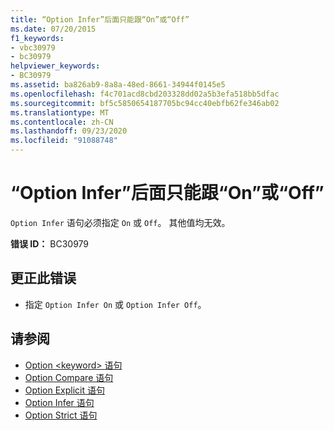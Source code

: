 ```yaml
---
title: “Option Infer”后面只能跟“On”或“Off”
ms.date: 07/20/2015
f1_keywords:
- vbc30979
- bc30979
helpviewer_keywords:
- BC30979
ms.assetid: ba826ab9-8a8a-48ed-8661-34944f0145e5
ms.openlocfilehash: f4c701acd8cbd203328dd02a5b3efa518bb5dfac
ms.sourcegitcommit: bf5c5850654187705bc94cc40ebfb62fe346ab02
ms.translationtype: MT
ms.contentlocale: zh-CN
ms.lasthandoff: 09/23/2020
ms.locfileid: "91088748"
---
```

# <a name="option-infer-can-be-followed-only-by-on-or-off"></a>“Option Infer”后面只能跟“On”或“Off”

`Option Infer` 语句必须指定 `On` 或 `Off`。 其他值均无效。  
  
 **错误 ID：** BC30979  
  
## <a name="to-correct-this-error"></a>更正此错误  
  
- 指定 `Option Infer On` 或 `Option Infer Off`。  
  
## <a name="see-also"></a>请参阅

- [Option \<keyword> 语句](../language-reference/statements/option-keyword-statement.md)
- [Option Compare 语句](../language-reference/statements/option-compare-statement.md)
- [Option Explicit 语句](../language-reference/statements/option-explicit-statement.md)
- [Option Infer 语句](../language-reference/statements/option-infer-statement.md)
- [Option Strict 语句](../language-reference/statements/option-strict-statement.md)
